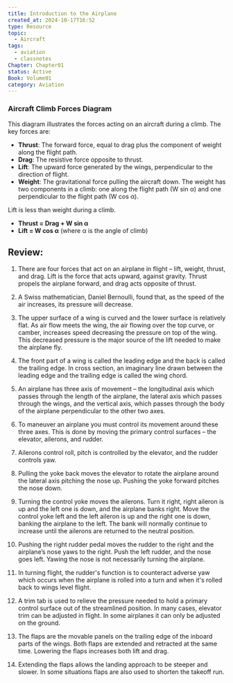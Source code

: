 ```yaml
---
title: Introduction to the Airplane
created_at: 2024-10-17T16:52
type: Resource
topic:
  - Aircraft
tags:
  - aviation
  - classnotes
Chapter: Chapter01
status: Active
Book: Volume01
category: Aviation
---
```

### Aircraft Climb Forces Diagram

This diagram illustrates the forces acting on an aircraft during a climb. The key forces are:

- **Thrust**: The forward force, equal to drag plus the component of weight along the flight path.
- **Drag**: The resistive force opposite to thrust.
- **Lift**: The upward force generated by the wings, perpendicular to the direction of flight.
- **Weight**: The gravitational force pulling the aircraft down. The weight has two components in a climb: one along the flight path (W sin α) and one perpendicular to the flight path (W cos α).

Lift is less than weight during a climb.

- **Thrust = Drag + W sin α**
- **Lift = W cos α** (where α is the angle of climb)

## Review:

1. There are four forces that act on an airplane in flight – lift, weight, thrust, and drag. Lift is the force that acts upward, against gravity. Thrust propels the airplane forward, and drag acts opposite of thrust.
2. A Swiss mathematician, Daniel Bernoulli, found that, as the speed of the air increases, its pressure will decrease.
3. The upper surface of a wing is curved and the lower surface is relatively flat. As air flow meets the wing, the air flowing over the top curve, or camber, increases speed decreasing the pressure on top of the wing. This decreased pressure is the major source of the lift needed to make the airplane fly.
4. The front part of a wing is called the leading edge and the back is called the trailing edge. In cross section, an imaginary line drawn between the leading edge and the trailing edge is called the wing chord.
5. An airplane has three axis of movement – the longitudinal axis which passes through the length of the airplane, the lateral axis which passes through the wings, and the vertical axis, which passes through the body of the airplane perpendicular to the other two axes.
6. To maneuver an airplane you must control its movement around these three axes. This is done by moving the primary control surfaces – the elevator, ailerons, and rudder.
7. Ailerons control roll, pitch is controlled by the elevator, and the rudder controls yaw.
8. Pulling the yoke back moves the elevator to rotate the airplane around the lateral axis pitching the nose up. Pushing the yoke forward pitches the nose down.
    
9. Turning the control yoke moves the ailerons. Turn it right, right aileron is up and the left one is down, and the airplane banks right. Move the control yoke left and the left aileron is up and the right one is down, banking the airplane to the left. The bank will normally continue to increase until the ailerons are returned to the neutral position.
    
10. Pushing the right rudder pedal moves the rudder to the right and the airplane’s nose yaws to the right. Push the left rudder, and the nose goes left. Yawing the nose is not necessarily turning the airplane.
    
11. In turning flight, the rudder's function is to counteract adverse yaw which occurs when the airplane is rolled into a turn and when it's rolled back to wings level flight.
    
12. A trim tab is used to relieve the pressure needed to hold a primary control surface out of the streamlined position. In many cases, elevator trim can be adjusted in flight. In some airplanes it can only be adjusted on the ground.
    
13. The flaps are the movable panels on the trailing edge of the inboard parts of the wings. Both flaps are extended and retracted at the same time. Lowering the flaps increases both lift and drag.
    
14. Extending the flaps allows the landing approach to be steeper and slower. In some situations flaps are also used to shorten the takeoff run.